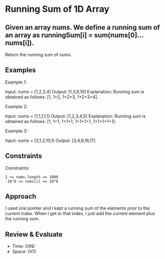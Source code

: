 # Running Sum of 1D Array

## Given an array nums. We define a running sum of an array as runningSum[i] = sum(nums[0]…nums[i]).

Return the running sum of nums.

## Examples

Example 1:

Input: nums = [1,2,3,4]
Output: [1,3,6,10]
Explanation: Running sum is obtained as follows: [1, 1+2, 1+2+3, 1+2+3+4].

Example 2:

Input: nums = [1,1,1,1,1]
Output: [1,2,3,4,5]
Explanation: Running sum is obtained as follows: [1, 1+1, 1+1+1, 1+1+1+1, 1+1+1+1+1].

Example 3:

Input: nums = [3,1,2,10,1]
Output: [3,4,6,16,17]

## Constraints

Constraints:

    1 <= nums.length <= 1000
    -10^6 <= nums[i] <= 10^6

## Approach
I used one pointer and I kept a running sum of the elements prior to the current index. When I get to that index, I just add the current element plus the running sum.

## Review & Evaluate
- Time: O(N)
- Space: O(1)